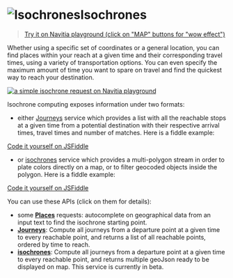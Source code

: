 <a name="isochrones"></a>![Isochrones](/images/isochrons.png)Isochrones
===================================

>[Try it on Navitia playground (click on "MAP" buttons for "wow effect")](http://canaltp.github.io/navitia-playground/play.html?request=https%3A%2F%2Fapi.navitia.io%2Fv1%2Fcoverage%2Fsandbox%2Fisochrones%3Ffrom%3D2.377097%253B48.846905%26boundary_duration%255B%255D%3D600%26boundary_duration%255B%255D%3D1200%26boundary_duration%255B%255D%3D1800%26boundary_duration%255B%255D%3D2400%26boundary_duration%255B%255D%3D3000%26&token=3b036afe-0110-4202-b9ed-99718476c2e0)

Whether using a specific set of coordinates or a general location, you can find places within
your reach at a given time and their corresponding travel times, using a variety of transportation options.
You can even specify the maximum amount of time you want to spare on travel and find
the quickest way to reach your destination.

[![a simple isochrone request on Navitia playground](isochrones_example.png)](http://canaltp.github.io/navitia-playground/play.html?request=https%3A%2F%2Fapi.navitia.io%2Fv1%2Fcoverage%2Fsandbox%2Fisochrones%3Ffrom%3D2.377097%3B48.846905%26max_duration%3D2000%26min_duration%3D1000&token=3b036afe-0110-4202-b9ed-99718476c2e0)

Isochrone computing exposes information under two formats:

-   either [Journeys](#journeys) service which provides a list with all the reachable stops at a given time from a potential destination
with their respective arrival times, travel times and number of matches. Here is a fiddle example:

<a
    href="https://jsfiddle.net/kisiodigital/x6207t6f/"
    target="_blank">
    Code it yourself on JSFiddle
</a>

-   or [isochrones](#isochrones_api) service which provides a multi-polygon stream in order to plate colors directly on a map,
or to filter geocoded objects inside the polygon. Here is a fiddle example:

<a
    href="https://jsfiddle.net/kisiodigital/u22zsg9y/"
    target="_blank">
    Code it yourself on JSFiddle
</a>

You can use these APIs (click on them for details):

-   some **[Places](#places)** requests: autocomplete on geographical data from an input text to find the isochrone starting point.
-   **[Journeys](#journeys)**: Compute all journeys from a departure point at a given time to every reachable point,
and returns a list of all reachable points, ordered by time to reach.
-   **[isochrones](#isochrones_api)**: Compute all journeys from a departure point at a given time to every reachable point,
and returns multiple geoJson ready to be displayed on map. This service is currently in beta.
